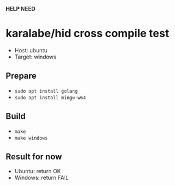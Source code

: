 
**HELP NEED**
# karalabe/hid cross compile test

- Host: ubuntu
- Target: windows

## Prepare

- `sudo apt install golang`
- `sudo apt install mingw-w64`

## Build

- `make`
- `make windows`

## Result for now

- Ubuntu: return OK
- Windows: return FAIL
